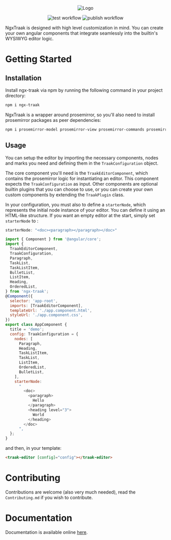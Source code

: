 <div align="center">
  <img src="https://github.com/user-attachments/assets/a27c4ff0-8c91-4fec-b454-4ed61bea637f" alt="Logo">  
   
![test workflow](https://github.com/mouhamadalmounayar/ngx-traak/actions/workflows/test.yaml/badge.svg)
![publish workflow](https://github.com/mouhamadalmounayar/ngx-traak/actions/workflows/publish.yaml/badge.svg)
</div>

NgxTraak is designed with high level customization in mind. You can create your own angular components that integrate seamlessly into the builtin's WYSIWYG editor logic. 

# Getting Started
## Installation
Install ngx-traak via npm by running the following command in your project directory:
```bash
npm i ngx-traak
```
NgxTraak is a wrapper around prosemirror, so you'll also need to install prosemirror packages as peer dependencies: 
```bash 
npm i prosemirror-model prosemirror-view prosemirror-commands prosemirror-state prosemirror-inputrules prosemirror-schema-list prosemirror-keymap
```
## Usage
You can setup the editor by importing the necessary components, nodes and marks you need and defining them in the `TraakConfiguration` object. 

The core component you'll need is the `TraakEditorComponent`, which contains the prosemirror logic for instantiating an editor. This component expects the `TraakConfiguration` as input. Other components are optional builtin plugins that you can choose to use, or you can create your own custom components by extending the `TraakPlugin` class.

In your configuration, you must also to define a `starterNode`, which represents the initial node instance of your editor. You can define it using an HTML-like structure. If you want an empty editor at the start, simply set `starterNode` to : 
```js
starterNode: "<doc><paragraph></paragraph></doc>"
```
```js
import { Component } from '@angular/core';
import {
  TraakEditorComponent,
  TraakConfiguration,
  Paragraph,
  TaskList,
  TaskListItem,
  BulletList,
  ListItem,
  Heading,
  OrderedList,
} from 'ngx-traak';
@Component({
  selector: 'app-root',
  imports: [TraakEditorComponent],
  templateUrl: './app.component.html',
  styleUrl: './app.component.css',
})
export class AppComponent {
  title = 'demo';
  config: TraakConfiguration = {
    nodes: [
      Paragraph,
      Heading,
      TaskListItem,
      TaskList,
      ListItem,
      OrderedList,
      BulletList,
    ],
    starterNode:
      "
        <doc>
          <paragraph>
            Hello 
          </paragraph>
          <heading level="3">
            World
          </heading>
        </doc>
      ",
  };
}

```
and then, in your template: 
```html
<traak-editor [config]="config"></traak-editor>
```
   
# Contributing
Contributions are welcome (also very much needed), read the `Contributing.md` if you wish to contribute.

# Documentation
Documentation is available online [here](https://ngxtraak.com/getting-started/installation). 
